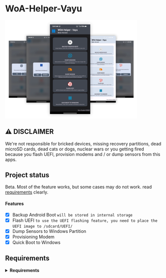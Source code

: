 # WoA-Helper-Vayu

<img align="center" src="https://github.com/KuatoDev/WoA-Helper/blob/60cccc008aa9804f69ad7f3bd374cf83f7931bcf/banner.webp" width="425" alt="banner">

## ⚠️ **DISCLAIMER**

We're not responsible for bricked devices, missing recovery partitions, dead microSD cards, dead cats or dogs, nuclear wars or you getting fired because you flash UEFI, provision modems and / or dump sensors from this apps. 

## Project status

Beta. Most of the feature works, but some cases may do not work. read [requirements](https://github.com/KuatoDev/WoA-Helper#requirements) clearly.

#### Features
- [x] Backup Android Boot ```will be stored in internal storage```
- [x] Flash UEFI ```to use the UEFI flashing feature, you need to place the UEFI image to /sdcard/UEFI/```
- [x] Dump Sensors to Windows Partition 
- [x] Provisioning Modem
- [x] Quick Boot to Windows

## Requirements
<details> 
<summary><strong>Requirements</strong></summary>

• Android 11 and up

• Custom ROM with supported to mount ntfs-3g 

• Rooted Devices

• [Poco X3 Pro with Windows installed](https://github.com/Icesito68/Port-Windows-11-Poco-X3-pro/blob/main/README.md)

• UEFI Files from [HERE](https://github.com/halal-beef/edk2-msm/releases/latest)
</details>
